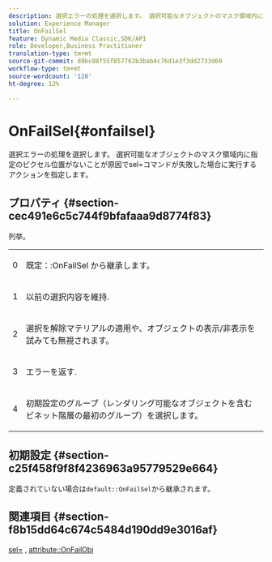 ```yaml
---
description: 選択エラーの処理を選択します。 選択可能なオブジェクトのマスク領域内に指定のピクセル位置がないことが原因でsel=コマンドが失敗した場合に実行するアクションを指定します。
solution: Experience Manager
title: OnFailSel
feature: Dynamic Media Classic,SDK/API
role: Developer,Business Practitioner
translation-type: tm+mt
source-git-commit: d0bc88f55f857762b3bab4c76d1e3f3dd2733d60
workflow-type: tm+mt
source-wordcount: '128'
ht-degree: 12%

---
```



# OnFailSel{#onfailsel}

選択エラーの処理を選択します。 選択可能なオブジェクトのマスク領域内に指定のピクセル位置がないことが原因でsel=コマンドが失敗した場合に実行するアクションを指定します。

## プロパティ {#section-cec491e6c5c744f9bfafaaa9d8774f83}

列挙。

<table id="simpletable_1CFD2BC6F9BC4D2AB372EAF115B7F2FC"> 
 <tr class="strow"> 
  <td class="stentry"> <p>0 </p> </td> 
  <td class="stentry"> <p><span class="codeph">既定：:OnFailSel </span>から継承します。 </p> </td> 
 </tr> 
 <tr class="strow"> 
  <td class="stentry"> <p>1 </p> </td> 
  <td class="stentry"> <p>以前の選択内容を維持. </p> </td> 
 </tr> 
 <tr class="strow"> 
  <td class="stentry"> <p>2 </p> </td> 
  <td class="stentry"> <p>選択を解除マテリアルの適用や、オブジェクトの表示/非表示を試みても無視されます。 </p> </td> 
 </tr> 
 <tr class="strow"> 
  <td class="stentry"> <p>3 </p> </td> 
  <td class="stentry"> <p>エラーを返す. </p> </td> 
 </tr> 
 <tr class="strow"> 
  <td class="stentry"> <p>4 </p> </td> 
  <td class="stentry"> <p>初期設定のグループ（レンダリング可能なオブジェクトを含むビネット階層の最初のグループ）を選択します。 </p> </td> 
 </tr> 
</table>

## 初期設定 {#section-c25f458f9f8f4236963a95779529e664}

定義されていない場合は`default::OnFailSel`から継承されます。

## 関連項目 {#section-f8b15dd64c674c5484d190dd9e3016af}

[sel=](../../../../../ir-api/http-protocol/image-rendering-api-ref/c-ir-http-protocol-ref/c-ir-http-protocol-command-reference/r-ir-sel.md#reference-01322c58d414481385c29fcdd27a090b) ,  [attribute::OnFailObj](../../../../../ir-api/material-cat/image-rendering-api-ref/c-ir-material-catalog/c-ir-attributes-reference/r-ir-onfailobj.md#reference-4c6ba90418e84da5831f8573bbbf2c8d)
